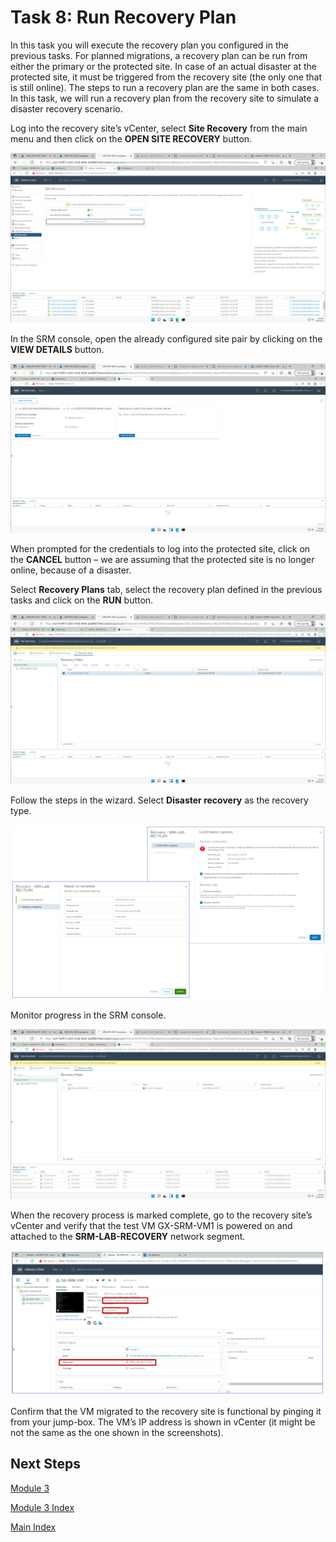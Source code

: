 # Task 8: Run Recovery Plan

In this task you will execute the recovery plan you configured in the previous
tasks. For planned migrations, a recovery plan can be run from either the
primary or the protected site. In case of an actual disaster at the protected
site, it must be triggered from the recovery site (the only one that is still
online). The steps to run a recovery plan are the same in both cases. In this
task, we will run a recovery plan from the recovery site to simulate a disaster
recovery scenario.

Log into the recovery site’s vCenter, select **Site Recovery** from the main menu
and then click on the **OPEN SITE RECOVERY** button.

![](media/6298644b3c2ce6c468bcb7180c3c242b.png)

In the SRM console, open the already configured site pair by clicking on the
**VIEW DETAILS** button.

![](media/72c14be77e2a9704bb8bf532fbfde88d.png)

When prompted for the credentials to log into the protected site, click on the
**CANCEL** button – we are assuming that the protected site is no longer online,
because of a disaster.

Select **Recovery Plans** tab, select the recovery plan defined in the previous
tasks and click on the **RUN** button.

![](media/e4f9251addacb0419bf6a1b68d22b433.png)

Follow the steps in the wizard. Select **Disaster recovery** as the recovery type.

![](media/983099f790d5c5fbc6f6ead4ce7797a9.png)

Monitor progress in the SRM console.

![](media/29fe754125734784267785cdc277877b.png)

When the recovery process is marked complete, go to the recovery site’s vCenter
and verify that the test VM GX-SRM-VM1 is powered on and attached to the
**SRM-LAB-RECOVERY** network segment.

![](media/f68b43883ab5bc938e33ddac1c96f63d.png)

Confirm that the VM migrated to the recovery site is functional by pinging it
from your jump-box. The VM’s IP address is shown in vCenter (it might be not the
same as the one shown in the screenshots).

## Next Steps

[Module 3](module-3-task-9)

[Module 3 Index](module-3-index)

[Main Index](index)